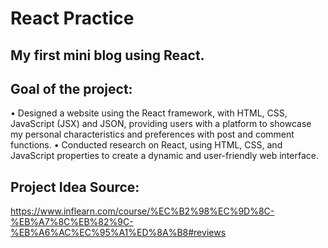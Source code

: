 # React Practice

## My first mini blog using React.

## Goal of the project:
•	Designed a website using the React framework, with HTML, CSS, JavaScript (JSX) and JSON, providing users with a platform to showcase my personal characteristics and preferences with post and comment functions.
•	Conducted research on React, using HTML, CSS, and JavaScript properties to create a dynamic and user-friendly web interface.

## Project Idea Source:
https://www.inflearn.com/course/%EC%B2%98%EC%9D%8C-%EB%A7%8C%EB%82%9C-%EB%A6%AC%EC%95%A1%ED%8A%B8#reviews
